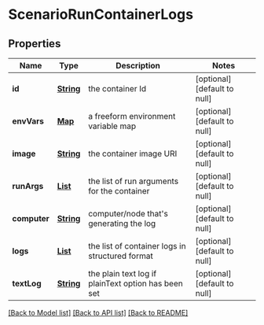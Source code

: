 # ScenarioRunContainerLogs
## Properties

Name | Type | Description | Notes
------------ | ------------- | ------------- | -------------
**id** | [**String**](string.md) | the container Id | [optional] [default to null]
**envVars** | [**Map**](object.md) | a freeform environment variable map | [optional] [default to null]
**image** | [**String**](string.md) | the container image URI | [optional] [default to null]
**runArgs** | [**List**](string.md) | the list of run arguments for the container | [optional] [default to null]
**computer** | [**String**](string.md) | computer/node that&#39;s generating the log | [optional] [default to null]
**logs** | [**List**](ScenarioRunContainerLog.md) | the list of container logs in structured format | [optional] [default to null]
**textLog** | [**String**](string.md) | the plain text log if plainText option has been set | [optional] [default to null]

[[Back to Model list]](../README.md#documentation-for-models) [[Back to API list]](../README.md#documentation-for-api-endpoints) [[Back to README]](../README.md)

